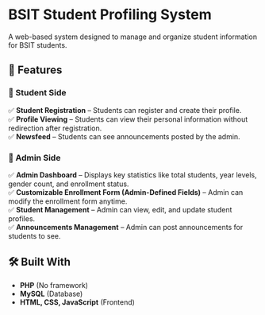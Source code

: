 # BSIT Student Profiling System

A web-based system designed to manage and organize student information for BSIT students.

## 🚀 Features

### 🔹 Student Side
✅ **Student Registration** – Students can register and create their profile.  
✅ **Profile Viewing** – Students can view their personal information without redirection after registration.  
✅ **Newsfeed** – Students can see announcements posted by the admin.  

### 🔹 Admin Side
✅ **Admin Dashboard** – Displays key statistics like total students, year levels, gender count, and enrollment status.  
✅ **Customizable Enrollment Form (Admin-Defined Fields)** – Admin can modify the enrollment form anytime.  
✅ **Student Management** – Admin can view, edit, and update student profiles.  
✅ **Announcements Management** – Admin can post announcements for students to see.  

## 🛠 Built With
- **PHP** (No framework)  
- **MySQL** (Database)  
- **HTML, CSS, JavaScript** (Frontend)  
